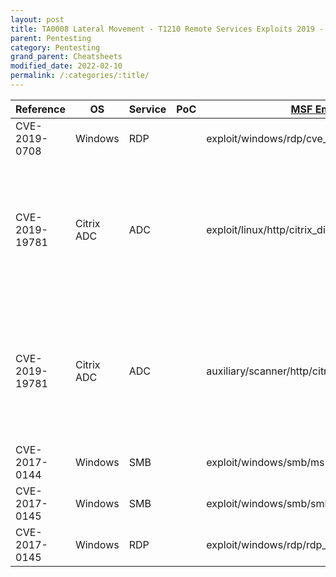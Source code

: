 ```yaml
---
layout: post
title: TA0008 Lateral Movement - T1210 Remote Services Exploits 2019 - Top
parent: Pentesting
category: Pentesting
grand_parent: Cheatsheets
modified_date: 2022-02-10
permalink: /:categories/:title/
---
```


<table class="sortable">
<col width="20%">
<col width="80%">
<thead>
<tr>
<th>Reference</th>
<th>OS</th>
<th>Service</th>
<th>PoC</th>
<th><a href="https://github.com/rapid7/metasploit-framework/tree/master/modules/exploits">MSF Embedded</a></th>
<th>Nickname</th>
<th>MISC</th>
</tr>
</thead>
<tbody>
<tr>
	<td>CVE-2019-0708</td>
	<td>Windows</td>
	<td>RDP</td>
    <td></td>
	<td>exploit/windows/rdp/cve_2019_0708_bluekeep_rce</td>
	<td>BlueKeep</td>
    <td></td>
</tr>
<tr>
	<td>CVE-2019-19781</td>
	<td>Citrix ADC</td>
	<td>ADC</td>
	<td></td>
	<td>exploit/linux/http/citrix_dir_traversal_rce</td>
	<td></td>
    <td>Version: 10.5, 11.1, 12.0, 12.1, and 13.0, to execute an arbitrary command payload.</td>
</tr>
<tr>
	<td>CVE-2019-19781</td>
	<td>Citrix ADC</td>
	<td>ADC</td>
	<td></td>
	<td>auxiliary/scanner/http/citrix_dir_traversal</td>
	<td></td>
    <td>Version: 10.5, 11.1, 12.0, 12.1, and 13.0, to execute an arbitrary command payload.</td>
</tr>
<tr>
	<td>CVE-2017-0144</td>
	<td>Windows</td>
	<td>SMB</td>
	<td></td>
	<td>exploit/windows/smb/ms17_010_eternalblue</td>
	<td>EternalBlue</td>
    <td></td>
</tr>
<tr>
	<td>CVE-2017-0145</td>
	<td>Windows</td>
	<td>SMB</td>
    <td></td>
	<td>exploit/windows/smb/smb_doublepulsar_rce</td>
	<td>DoublePulsar</td>
    <td></td>
</tr>
<tr>
	<td>CVE-2017-0145</td>
	<td>Windows</td>
	<td>RDP</td>
    <td></td>
	<td>exploit/windows/rdp/rdp_doublepulsar_rce</td>
	<td>DoublePulsar</td>
    <td></td>
</tr>
</tbody>

</table>
<link href="/sortable.css" rel="stylesheet" />
<script src="/sortable.js"></script>